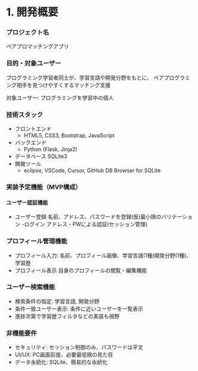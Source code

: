 # 1. 開発概要

### プロジェクト名

ペアプロマッチングアプリ

### 目的・対象ユーザー

プログラミング学習者同士が、学習言語や開発分野をもとに、
ペアプログラミング相手を見つけやすくするマッチング支援

対象ユーザー: プログラミングを学習中の個人

### 技術スタック

- フロントエンド
    - HTML5, CSS3, Bootstrap, JavaScript
- バックエンド
    - Python (Flask, Jinja2)
- データベース
    SQLite3
- 開発ツール
    - eclipse, VSCode, Cursor, GitHub
        DB Browser for SQLite

### 実装予定機能（MVP構成）

#### ユーザー認証機能

- ユーザー登録
    名前、アドレス、パスワードを登録(仮)最小限のバリテーション
-ログイン
    アドレス・PWによる認証(セッション管理)

### プロフィール管理機能

- プロフィール入力:
    名前、プロフィール画像、学習言語(1種)開発分野(1種)、学習歴
- プロフィール表示
    自身のプロフィールの閲覧・編集機能

### ユーザー検索機能

- 検索条件の指定: 学習言語, 開発分野
- 条件一致ユーザー表示: 条件に近いユーザーを一覧表示
- 進捗次第で学習歴フィルタなどの実装も視野

### 非機能要件

- セキュリティ: セッション制御のみ、パスワードは平文
- UI/UX: PC画面前提、必要最低限の見た目
- データ永続化: SQLite、簡易的な永続化
